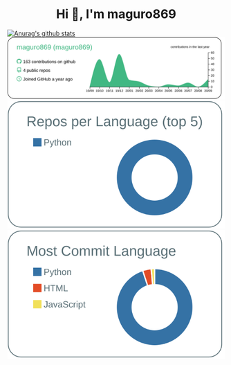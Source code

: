 <h1 align="center">Hi 👋, I'm maguro869</h1>

<!--
**maguro869/maguro869** is a ✨ _special_ ✨ repository because its `README.md` (this file) appears on your GitHub profile.

Here are some ideas to get you started:

- 🔭 I’m currently working on ...
- 🌱 I’m currently learning ...
- 👯 I’m looking to collaborate on ...
- 🤔 I’m looking for help with ...
- 💬 Ask me about ...
- 📫 How to reach me: ...
- 😄 Pronouns: ...
- ⚡ Fun fact: ...
-->
[![Anurag's github stats](https://github-readme-stats.vercel.app/api?username=maguro869)](https://github.com/anuraghazra/github-readme-stats)
[![](https://raw.githubusercontent.com/maguro869/maguro869/master/profile-summary-card-output/vue/0-profile-details.svg)](https://github.com/vn7n24fzkq/github-profile-summary-cards)
[![](https://raw.githubusercontent.com/maguro869/maguro869/master/profile-summary-card-output/default/1-repos-per-language.svg)](https://github.com/vn7n24fzkq/github-profile-summary-cards)
[![](https://raw.githubusercontent.com/maguro869/maguro869/master/profile-summary-card-output/default/2-most-commit-language.svg)](https://github.com/vn7n24fzkq/github-profile-summary-cards)
